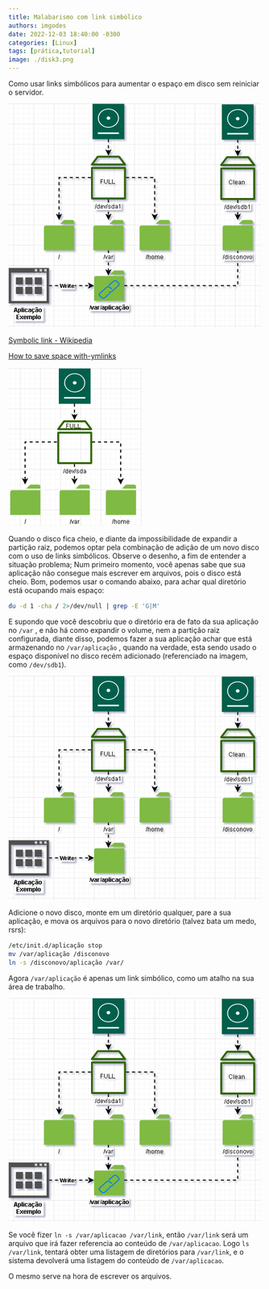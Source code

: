 ```yaml
---
title: Malabarismo com link simbólico
authors: imgodes
date: 2022-12-03 18:40:00 -0300
categories: [Linux]
tags: [prática,tutorial]
image: ./disk3.png
---
```


Como usar links simbólicos para aumentar o espaço em disco sem reiniciar o servidor.

![disk3](./disk3.png)

<!--truncate-->

[Symbolic link - Wikipedia](https://en.wikipedia.org/wiki/Symbolic_link#Storage_of_symbolic_links)

[How to save space with-ymlinks](https://linuxconfig.org/how-to-save-space-with-symlinks-and-mount-points)

![Disk](./disk.png) 

Quando o disco fica cheio, e diante da impossibilidade de expandir a partição raiz, podemos optar pela combinação de adição de um novo disco com o uso de links simbólicos. Observe o desenho, a fim de entender a situação problema;
Num primeiro momento, você apenas sabe que sua aplicação não consegue mais escrever em arquivos, pois o disco está cheio. Bom, podemos usar o comando abaixo, para achar qual diretório está ocupando mais espaço: 

```bash
du -d 1 -cha / 2>/dev/null | grep -E 'G|M'
```

E supondo que você descobriu que o diretório era de fato da sua aplicação no `/var` , e não há como expandir o volume, nem a partição raiz configurada, diante disso, podemos fazer a sua aplicação achar que está armazenando no `/var/aplicação` , quando na verdade, esta sendo usado o espaço disponível no disco recém adicionado (referenciado na imagem, como `/dev/sdb1`).

![disk2](./disk2.png)

Adicione o novo disco, monte em um diretório qualquer, pare a sua aplicação, e mova os arquivos para o novo diretório (talvez bata um medo, rsrs):

```bash
/etc/init.d/aplicação stop
mv /var/aplicação /disconovo
ln -s /disconovo/aplicação /var/
```

Agora `/var/aplicação` é apenas um link simbólico, como um atalho na sua área de trabalho.

![disk3](./disk3.png)

Se você fizer `ln -s /var/aplicacao /var/link`, então `/var/link` será um arquivo que irá fazer referencia ao conteúdo de `/var/aplicacao`. Logo `ls /var/link`, tentará obter uma listagem de diretórios para `/var/link`, e o sistema devolverá uma listagem do conteúdo de `/var/aplicacao`.

O mesmo serve na hora de escrever os arquivos.

